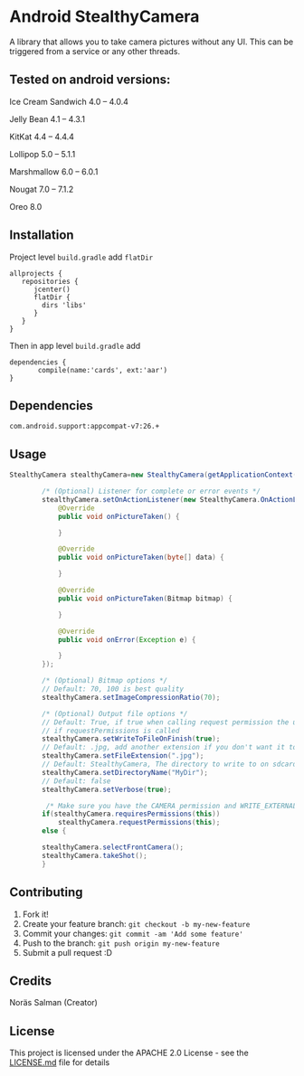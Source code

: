 # Android StealthyCamera
 A library that allows you to take camera pictures without any UI. This can be triggered from a service or any other threads.

## Tested on android versions:
Ice Cream Sandwich 4.0 – 4.0.4	

Jelly Bean 4.1 – 4.3.1

KitKat 4.4 – 4.4.4

Lollipop 5.0 – 5.1.1

Marshmallow 6.0 – 6.0.1

Nougat 7.0 – 7.1.2

Oreo 8.0

## Installation

 Project level `build.gradle` add `flatDir`
```
allprojects {
   repositories {
      jcenter()
      flatDir {
        dirs 'libs'
      }
   }
}
```

Then in app level `build.gradle` add

```
dependencies {
       compile(name:'cards', ext:'aar')
}
```
## Dependencies
`com.android.support:appcompat-v7:26.+`
## Usage
```java
StealthyCamera stealthyCamera=new StealthyCamera(getApplicationContext());

        /* (Optional) Listener for complete or error events */
        stealthyCamera.setOnActionListener(new StealthyCamera.OnActionListener() {
            @Override
            public void onPictureTaken() {

            }

            @Override
            public void onPictureTaken(byte[] data) {

            }

            @Override
            public void onPictureTaken(Bitmap bitmap) {

            }

            @Override
            public void onError(Exception e) {

            }
        });

        /* (Optional) Bitmap options */
        // Default: 70, 100 is best quality
        stealthyCamera.setImageCompressionRatio(70);

        /* (Optional) Output file options */
        // Default: True, if true when calling request permission the user will be asked to approve write permission
        // if requestPermissions is called
        stealthyCamera.setWriteToFileOnFinish(true);
        // Default: .jpg, add another extension if you don't want it to appear in the gallery
        stealthyCamera.setFileExtension(".jpg");
        // Default: StealthyCamera, The directory to write to on sdcard
        stealthyCamera.setDirectoryName("MyDir");
        // Default: false
        stealthyCamera.setVerbose(true);

         /* Make sure you have the CAMERA permission and WRITE_EXTERNAL_STORAGE if setWriteToFileOnFinish is true */
        if(stealthyCamera.requiresPermissions(this))
            stealthyCamera.requestPermissions(this);
        else {

        stealthyCamera.selectFrontCamera();
        stealthyCamera.takeShot();
        }
```

## Contributing

1. Fork it!
2. Create your feature branch: `git checkout -b my-new-feature`
3. Commit your changes: `git commit -am 'Add some feature'`
4. Push to the branch: `git push origin my-new-feature`
5. Submit a pull request :D

## Credits

Noräs Salman (Creator)



## License

This project is licensed under the APACHE 2.0 License - see the [LICENSE.md](LICENSE.md) file for details  
